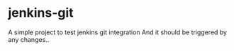 # jenkins-git
A simple project to test jenkins git integration
And it should be triggered by any changes..
